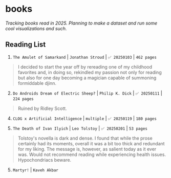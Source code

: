 # books
_Tracking books read in 2025. Planning to make a dataset and run some cool visualizations and such._

## Reading List
1. `The Amulet of Samarkand` | `Jonathan Stroud` | `✅ 20250103` | `462 pages`

> I decided to start the year off by rereading one of my childhood favorites and, in doing so, rekindled my passion not only for reading but also for one day becoming a magician capable of summoning formiddable djinn.

2. `Do Androids Dream of Electric Sheep?` | `Philip K. Dick` | `✅ 20250111` | `224 pages`

> Ruined by Ridley Scott.

4. `CLOG x Artificial Intelligence` | `multiple` | `✅ 20250119` | `180 pages`

5. `The Death of Ivan Ilyich` | `Leo Tolstoy` | `✅ 20250201` | `53 pages`

> Tolstoy's novella is dark and dense. I found that while the prose certainly had its moments, overall it was a bit too thick and redundant for my liking. The message is, however, as salient today as it ever was. Would not recommend reading while experiencing health issues. Hypochondriacs beware.

5. `Martyr!` | `Kaveh Akbar`

